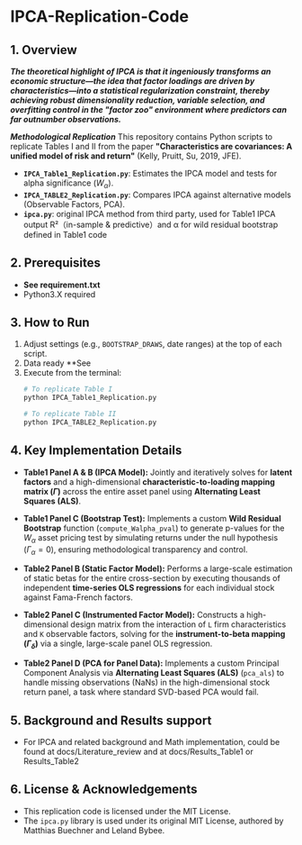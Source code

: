 # IPCA-Replication-Code

## 1. Overview
***The theoretical highlight of IPCA is that it ingeniously transforms an economic structure—the idea that factor loadings are driven by characteristics—into a statistical regularization constraint, thereby achieving robust dimensionality reduction, variable selection, and overfitting control in the "factor zoo" environment where predictors can far outnumber observations.***

***Methodological Replication*** This repository contains Python scripts to replicate Tables I and II from the paper 
**"Characteristics are covariances: A unified model of risk and return"** (Kelly, Pruitt, Su, 2019, JFE). 

* **`IPCA_Table1_Replication.py`**: Estimates the IPCA model and tests for alpha significance ($W_{\alpha}$).
* **`IPCA_TABLE2_Replication.py`**: Compares IPCA against alternative models (Observable Factors, PCA).
* **`ipca.py`**: original IPCA method from third party, used for Table1 IPCA output R²（in-sample & predictive）and α for wild residual bootstrap defined in Table1 code

## 2. Prerequisites
* **See requirement.txt**
*  Python3.X required

## 3. How to Run
1.  Adjust settings (e.g., `BOOTSTRAP_DRAWS`, date ranges) at the top of each script.
2.  Data ready **See
3.  Execute from the terminal:
    ```bash
    # To replicate Table I
    python IPCA_Table1_Replication.py

    # To replicate Table II
    python IPCA_TABLE2_Replication.py
    ```

## 4. Key Implementation Details
* **Table1 Panel A & B (IPCA Model):** Jointly and iteratively solves for **latent factors** and a high-dimensional **characteristic-to-loading mapping matrix ($\Gamma$)** across the entire asset panel using **Alternating Least Squares (ALS)**.

* **Table1 Panel C (Bootstrap Test):** Implements a custom **Wild Residual Bootstrap** function (`compute_Walpha_pval`) to generate p-values for the $W_{\alpha}$ asset pricing test by simulating returns under the null hypothesis ($\Gamma_{\alpha}=0$), ensuring methodological transparency and control.

* **Table2 Panel B (Static Factor Model):** Performs a large-scale estimation of static betas for the entire cross-section by executing thousands of independent **time-series OLS regressions** for each individual stock against Fama-French factors.

* **Table2 Panel C (Instrumented Factor Model):** Constructs a high-dimensional design matrix from the interaction of `L` firm characteristics and `K` observable factors, solving for the **instrument-to-beta mapping ($\Gamma_{\delta}$)** via a single, large-scale panel OLS regression.

* **Table2 Panel D (PCA for Panel Data):** Implements a custom Principal Component Analysis via **Alternating Least Squares (ALS)** (`pca_als`) to handle missing observations (NaNs) in the high-dimensional stock return panel, a task where standard SVD-based PCA would fail.

## 5. Background and Results support
* For IPCA and related background and Math implementation, could be found at docs/Literature_review and at docs/Results_Table1 or Results_Table2

## 6. License & Acknowledgements
* This replication code is licensed under the MIT License.
* The `ipca.py` library is used under its original MIT License, authored by Matthias Buechner and Leland Bybee.
